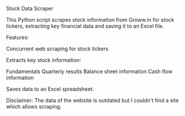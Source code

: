Stock Data Scraper

This Python script scrapes stock information from Groww.in for stock tickers, extracting key financial data and saving it to an Excel file.

Features:

Concurrent web scraping for stock tickers

Extracts key stock information:

Fundamentals
Quarterly results
Balance sheet information
Cash flow information

Saves data to an Excel spreadsheet.

Disclaimer: The data of the website is outdated but I couldn't find a site which allows scraping.